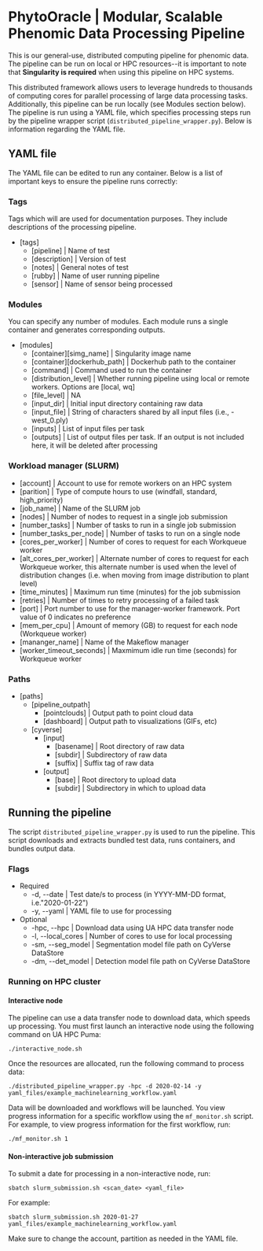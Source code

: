 # PhytoOracle | Modular, Scalable Phenomic Data Processing Pipeline
This is our general-use, distributed computing pipeline for phenomic data. The pipeline can be run on local or HPC resources--it is important to note that **Singularity is required** when using this pipeline on HPC systems. 

This distributed framework allows users to leverage hundreds to thousands of computing cores for parallel processing of large data processing tasks. Additionally, this pipeline can be run locally (see Modules section below). The pipeline is run using a YAML file, which specifies processing steps run by the pipeline wrapper script (```distributed_pipeline_wrapper.py```). Below is information regarding the YAML file.

## YAML file 
The YAML file can be edited to run any container. Below is a list of important keys to ensure the pipeline runs correctly:
### Tags 
Tags which will are used for documentation purposes. They include descriptions of the processing pipeline.
* [tags]
  * [pipeline] | Name of test
  * [description] | Version of test
  * [notes] | General notes of test
  * [rubby] | Name of user running pipeline
  * [sensor] | Name of sensor being processed
### Modules 
You can specify any number of modules. Each module runs a single container and generates corresponding outputs. 
* [modules]
  * [container][simg_name] | Singularity image name
  * [container][dockerhub_path] | Dockerhub path to the container
  * [command] | Command used to run the container
  * [distribution_level] | Whether running pipeline using local or remote workers. Options are [local, wq]
  * [file_level] | NA
  * [input_dir] | Initial input directory containing raw data
  * [input_file] | String of characters shared by all input files (i.e., -west_0.ply)
  * [inputs] | List of input files per task
  * [outputs] | List of output files per task. If an output is not included here, it will be deleted after processing

### Workload manager (SLURM)
* [account] | Account to use for remote workers on an HPC system 
* [parition] | Type of compute hours to use (windfall, standard, high_priority)
* [job_name] | Name of the SLURM job
* [nodes] | Number of nodes to request in a single job submission
* [number_tasks] | Number of tasks to run in a single job submission 
* [number_tasks_per_node] | Number of tasks to run on a single node
* [cores_per_worker] | Number of cores to request for each Workqueue worker
* [alt_cores_per_worker] | Alternate number of cores to request for each Workqueue worker, this alternate number is used when the level of distribution changes (i.e. when moving from image distribution to plant level)
* [time_minutes] | Maximum run time (minutes) for the job submission
* [retries] | Number of times to retry processing of a failed task
* [port] | Port number to use for the manager-worker framework. Port value of 0 indicates no preference
* [mem_per_cpu] | Amount of memory (GB) to request for each node (Workqueue worker)
* [mananger_name] | Name of the Makeflow manager
* [worker_timeout_seconds] | Maxmimum idle run time (seconds) for Workqueue worker

### Paths 
* [paths]
  * [pipeline_outpath]
    * [pointclouds] | Output path to point cloud data 
    * [dashboard] | Output path to visualizations (GIFs, etc)
  * [cyverse]
    * [input]
      * [basename] | Root directory of raw data
      * [subdir] | Subdirectory of raw data
      * [suffix] | Suffix tag of raw data
    * [output]
      * [base] | Root directory to upload data
      * [subdir] | Subdirectory in which to upload data

## Running the pipeline
The script ```distributed_pipeline_wrapper.py``` is used to run the pipeline. This script downloads and extracts bundled test data, runs containers, and bundles output data.

### Flags 
* Required
  * -d, --date | Test date/s to process (in YYYY-MM-DD format, i.e."2020-01-22")
  * -y, --yaml | YAML file to use for processing
* Optional
  * -hpc, --hpc | Download data using UA HPC data transfer node
  * -l, --local_cores | Number of cores to use for local processing 
  * -sm, --seg_model | Segmentation model file path on CyVerse DataStore
  * -dm, --det_model | Detection model file path on CyVerse DataStore

### Running on HPC cluster
#### Interactive node
The pipeline can use a data transfer node to download data, which speeds up processing. You must first launch an interactive node using the following command on UA HPC Puma: 
```
./interactive_node.sh
```

Once the resources are allocated, run the following command to process data:
```
./distributed_pipeline_wrapper.py -hpc -d 2020-02-14 -y yaml_files/example_machinelearning_workflow.yaml
```

Data will be downloaded and workflows will be launched. You view progress information for a specific workflow using the ```mf_monitor.sh``` script. For example, to view progress information for the first workflow, run:
```
./mf_monitor.sh 1
```

#### Non-interactive job submission
To submit a date for processing in a non-interactive node, run:
```shell
sbatch slurm_submission.sh <scan_date> <yaml_file>
```

For example: 
```shell
sbatch slurm_submission.sh 2020-01-27 yaml_files/example_machinelearning_workflow.yaml
```

Make sure to change the account, partition as needed in the YAML file. 
